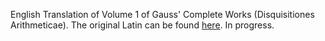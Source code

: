 English Translation of Volume 1 of Gauss' Complete Works (Disquisitiones Arithmeticae).  The original Latin can be found <a href="https://gdz.sub.uni-goettingen.de/id/PPN235993352">here</a>.  In progress.
